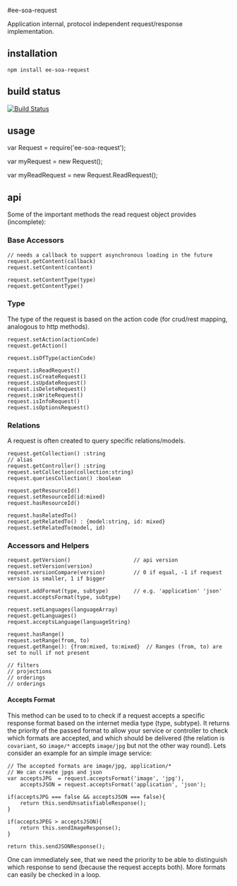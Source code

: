 #ee-soa-request

Application internal, protocol independent request/response implementation.

## installation

    npm install ee-soa-request

## build status

[![Build Status](https://travis-ci.org/eventEmitter/ee-soa-request.png?branch=master)](https://travis-ci.org/eventEmitter/ee-soa-request)

## usage

  var Request = require('ee-soa-request');

  var myRequest = new Request();

  var myReadRequest = new Request.ReadRequest();


## api

Some of the important methods the read request object provides (incomplete):

### Base Accessors

    // needs a callback to support asynchronous loading in the future
    request.getContent(callback)
    request.setContent(content)

    request.setContentType(type)
    request.getContentType()

### Type
The type of the request is based on the action code (for crud/rest mapping, analogous to http methods).

    request.setAction(actionCode)
    request.getAction()

    request.isOfType(actionCode)

    request.isReadRequest()
    request.isCreateRequest()
    request.isUpdateRequest()
    request.isDeleteRequest()
    request.isWriteRequest()
    request.isInfoRequest()
    request.isOptionsRequest()

### Relations
A request is often created to query specific relations/models.

    request.getCollection() :string
    // alias
    request.getController() :string
    request.setCollection(collection:string)
    request.queriesCollection() :boolean

    request.getResourceId()
    request.setResourceId(id:mixed)
    request.hasResourceId()

    request.hasRelatedTo()
    request.getRelatedTo() : {model:string, id: mixed}
    request.setRelatedTo(model, id)

### Accessors and Helpers

    request.getVersion()                    // api version
    request.setVersion(version)
    request.versionCompare(version)         // 0 if equal, -1 if request version is smaller, 1 if bigger

    request.addFormat(type, subtype)        // e.g. 'application' 'json'
    request.acceptsFormat(type, subtype)

    request.setLanguages(languageArray)
    request.getLanguages()
    request.acceptsLanguage(languageString)

    request.hasRange()
    request.setRange(from, to)
    request.getRange(): {from:mixed, to:mixed}  // Ranges (from, to) are set to null if not present

    // filters
    // projections
    // orderings
    // orderings

#### Accepts Format
This method can be used to to check if a request accepts a specific response format based on the internet media
type (type, subtype). It returns the priority of the passed format to allow your service or controller to check
which formats are accepted, and which should be delivered (the relation is `covariant`, so `image/*` accepts `image/jpg`
but not the other way round). Lets consider an example for an simple image service:

    // The accepted formats are image/jpg, application/*
    // We can create jpgs and json
    var acceptsJPG  = request.acceptsFormat('image', 'jpg'),
        acceptsJSON = request.acceptsFormat('application', 'json');

    if(acceptsJPG === false && acceptsJSON === false){
        return this.sendUnsatisfiableResponse();
    }

    if(acceptsJPEG > acceptsJSON){
        return this.sendImageResponse();
    }

    return this.sendJSONResponse();

One can immediately see, that we need the priority to be able to distinguish which response to send (because the
request accepts both). More formats can easily be checked in a loop.